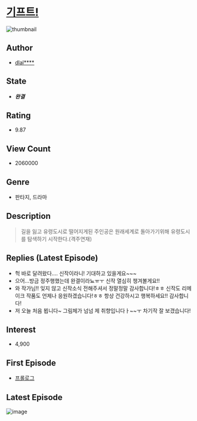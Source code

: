 # [기프트!](https://comic.naver.com/bestChallenge/list?titleId=650109)
![thumbnail](https://image-comic.pstatic.net/user_contents_data/challenge_comic/2015/04/05/287152/thumbnail_title_dlalzl03_195558_.jpg)

## Author
- [dlal****](https://comic.naver.com/artistTitle?id=287152)

## State
- ***완결***

## Rating
- 9.87

## View Count
- 2060000

## Genre
- 판타지, 드라마

## Description
> 길을 잃고 유령도시로 떨어지게된 주인공은 원래세계로 돌아가기위해 유령도시를 탐색하기 시작한다.(격주연재)

## Replies (Latest Episode)
- 헉 바로 달려왔다.... 신작이라니! 기대하고 있을게요~~~
- 으어...방금 정주행했는데 완결이라뇨ㅠㅜ 신작 열심히 챙겨볼게요!!
- 와 작가님!! 잊지 않고 신작소식 전해주셔서 정말정말 감사합니다!ㅎㅎ 신작도 리메이크 작품도 언제나 응원하겠습니다!ㅎㅎ 항상 건강하시고 행복하세요!! 감사합니다!
- 저 오늘 처음 뵙니다~ 그림체가 넘넘 제 취향입니다ㅏ~~ㅜ 차기작 잘 보갰습니다!

## Interest
- 4,900

## First Episode
- [프롤로그](https://comic.naver.com/bestChallenge/detail?titleId=650109&no=1)

## Latest Episode
![image](https://image-comic.pstatic.net/user_contents_data/challenge_comic/2020/09/12/287152/upload_3544445268323154226.jpeg)
